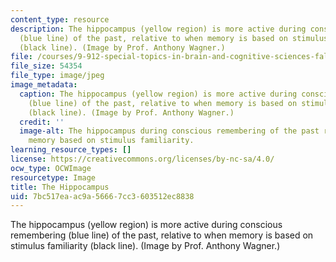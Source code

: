 ```yaml
---
content_type: resource
description: The hippocampus (yellow region) is more active during conscious remembering
  (blue line) of the past, relative to when memory is based on stimulus familiarity
  (black line). (Image by Prof. Anthony Wagner.)
file: /courses/9-912-special-topics-in-brain-and-cognitive-sciences-fall-2001/7bc517eaac9a56667cc3603512ec8838_9-912f01.jpg
file_size: 54354
file_type: image/jpeg
image_metadata:
  caption: The hippocampus (yellow region) is more active during conscious remembering
    (blue line) of the past, relative to when memory is based on stimulus familiarity
    (black line). (Image by Prof. Anthony Wagner.)
  credit: ''
  image-alt: The hippocampus during conscious remembering of the past relative to
    memory based on stimulus familiarity.
learning_resource_types: []
license: https://creativecommons.org/licenses/by-nc-sa/4.0/
ocw_type: OCWImage
resourcetype: Image
title: The Hippocampus
uid: 7bc517ea-ac9a-5666-7cc3-603512ec8838
---
```

The hippocampus (yellow region) is more active during conscious remembering (blue line) of the past, relative to when memory is based on stimulus familiarity (black line). (Image by Prof. Anthony Wagner.)